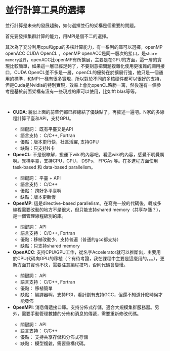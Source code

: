 # 並行計算工具的選擇


並行計算是未來的發展趨勢，如何選擇並行的架構是個重要的問題。

首先要發揮集群計算的能力，用MPI是個不二的選擇。

其次為了充分利用cpu和gpu的多核計算能力，有一系列的庫可以選擇，openMP openACC CUDA OpenCL ，openMP openACC是同一層次的接口，是`share memory並行`，openACC比openMP有所擴展，主要是在GPU的方面，這一層的實現比較簡單，如果這一層已經足夠了，不要刻意把問題複雜化使用更復雜的調用接口，CUDA OpenCL差不多是一層，openCL的優勢在於擴展行強，他只是一個通用的標準，和MPI一樣有很多實現，所以對於不同的多核硬件都可以很好的支持，但是Cuda是Nvidia的特別實現，效率上會比openCL略勝一籌，然後還有一個參考是基於前面架構有沒有一些現成的庫可以使用，比如fft blas等等。

<br><ul><li><b>CUDA</b>: 貌似上面的前輩們都已經總結了優缺點了，再敘述一遍吧。N家的多線程計算平臺和API，支持GPU。</li><ul><li>關鍵詞： 既有平臺又是API</li><li>語言支持： C/C++, Fortran</li><li>優點：版本更行快，社區活躍, 支持GPU</li><li>缺點：只支持N卡</li></ul><li><b>OpenCL</b>: 不是很瞭解，搬運下wiki的內容吧。看這wiki的內容，感覺不明覺厲啊。異構平臺，支持CPU，GPU， DSPs， FPGAs 等。在多進程方面使用 task-based 和 data-based parallelism。</li><ul><li>關鍵詞： 平臺 + API</li><li>語言支持： C/C++</li><li>優點： 跨好多平臺啊</li><li>缺點：版本更新慢</li></ul><li><b>OpenMP</b>: 這是directive-based parallelism。在寫完一般的代碼後，轉成多線程需要改動的地方不是很大，但只能支持shared memory（共享存儲？），是一個管理線程級別的庫。</li><ul><li>關鍵詞： API</li><li>語言支持： C/C++, Fortran</li><li>優點：移植改動少，支持普遍（普通的gcc都支持）</li><li>缺點：只支持shared memory</li></ul><li><b>OpenACC</b>:  支持CPU/GPU工作，從名字Accelerator就可以推斷出，主要用於CPU代碼向GPU的移植（？有待考證，我在課程中主要是這麼用的。。。），更新方面其實也不快，需要注意編程技巧，否則代碼會變慢。</li><ul><li>關鍵詞： API</li><li>語言支持： C/C++, Fortran</li><li>優點： 移植簡單</li><li>缺點： 編譯器啊，支持PGI，看計劃有支持GCC，但還不知道什麼時候才能發佈</li></ul><li><b>OpenMPI</b>:  消息傳遞接口庫。支持分佈式存儲，適合大規模集群服務器。另外，需要手動管理數據的分佈和消息的傳遞，需要重新修改代碼。</li><ul><li>關鍵詞： API</li><li>語言支持： C/C++</li><li>優點： 支持共享存儲和分佈式存儲</li><li>缺點： 模型複雜，需要重構代碼。</li>
